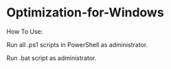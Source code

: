 # Optimization-for-Windows
How To Use:

Run all .ps1 scripts in PowerShell as administrator.

Run .bat script as administrator.
